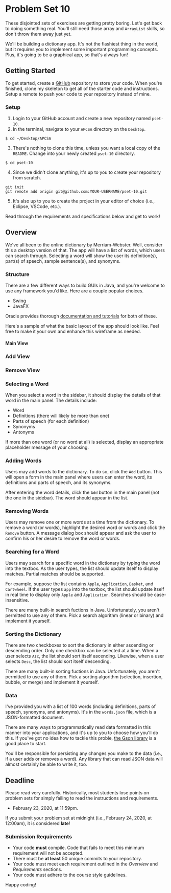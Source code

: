 # Problem Set 10

These disjointed sets of exercises are getting pretty boring. Let's get back to doing something real. You'll still need those array and `ArrayList` skills, so don't throw them away just yet.

We'll be building a dictionary app. It's not the flashiest thing in the world, but it requires you to implement some important programming concepts. Plus, it's going to be a graphical app, so that's always fun!

## Getting Started

To get started, create a [GitHub](https://github.com/) repository to store your code. When you're finished, clone my skeleton to get all of the starter code and instructions. Setup a remote to push your code to your repository instead of mine.

### Setup

1. Login to your GitHub account and create a new repository named `pset-10`.
2. In the terminal, navigate to your `APCSA` directory on the `Desktop`.
```
$ cd ~/Desktop/APCSA
```
3. There's nothing to clone this time, unless you want a local copy of the `README`. Change into your newly created `pset-10` directory.
```
$ cd pset-10
```
4. Since we didn't clone anything, it's up to you to create your repository from scratch.
```
git init
git remote add origin git@github.com:YOUR-USERNAME/pset-10.git
```
5. It's also up to you to create the project in your editor of choice (i.e., Eclipse, VSCode, etc.).

Read through the requirements and specifications below and get to work!

## Overview

We've all been to the online dictionary by Merriam-Webster. Well, consider this a desktop version of that. The app will have a list of words, which users can search through. Selecting a word will show the user its definition(s), part(s) of speech, sample sentence(s), and synonyms.

### Structure

There are a few different ways to build GUIs in Java, and you're welcome to use any framework you'd like. Here are a couple popular choices.

* Swing
* JavaFX

Oracle provides thorough [documentation and tutorials](https://docs.oracle.com/javase/8/javase-clienttechnologies.htm) for both of these.

Here's a sample of what the basic layout of the app should look like. Feel free to make it your own and enhance this wireframe as needed.

#### Main View

### Add View

### Remove View

### Selecting a Word

When you select a word in the sidebar, it should display the details of that word in the main panel. The details include:

* Word
* Definitions (there will likely be more than one)
* Parts of speech (for each definition)
* Synonyms
* Antonyms

If more than one word (or no word at all) is selected, display an appropriate placeholder message of your choosing.

### Adding Words

Users may add words to the dictionary. To do so, click the `Add` button. This will open a form in the main panel where users can enter the word, its definitions and parts of speech, and its synonyms.

After entering the word details, click the `Add` button in the main panel (not the one in the sidebar). The word should appear in the list.

### Removing Words

Users may remove one or more words at a time from the dictionary. To remove a word (or words), highlight the desired word or words and click the `Remove` button. A message dialog box should appear and ask the user to confirm his or her desire to remove the word or words.

### Searching for a Word

Users may search for a specific word in the dictionary by typing the word into the textbox. As the user types, the list should update itself to display matches. Partial matches should be supported.

For example, suppose the list contains `Apple`, `Application`, `Basket`, and `Cartwheel`. If the user types `app` into the textbox, the list should update itself in real time to display only `Apple` and `Application`. Searches should be case-insensitive.

There are many built-in search fuctions in Java. Unfortunately, you aren't permitted to use any of them. Pick a search algorithm (linear or binary) and implement it yourself.

### Sorting the Dictionary

There are two checkboxes to sort the dictionary in either ascending or descending order. Only one checkbox can be selected at a time. When a user selects `Asc`, the list should sort itself ascending. Likewise, when a user selects `Desc`, the list should sort itself descending.

There are many built-in sorting fuctions in Java. Unfortunately, you aren't permitted to use any of them. Pick a sorting algorithm (selection, insertion, bubble, or merge) and implement it yourself.

### Data

I've provided you with a list of 100 words (including definitions, parts of speech, synonyms, and antonyms). It's in the `words.json` file, which is a JSON-formatted document.

There are many ways to programmatically read data formatted in this manner into your applications, and it's up to you to choose how you'll do this. If you've got no idea how to tackle this proble, [the Gson library](https://github.com/google/gson) is a good place to start.

You'll be responsible for persisting any changes you make to the data (i.e., if a user adds or removes a word). Any library that can read JSON data will almost certainly be able to write it, too.

## Deadline

Please read very carefully. Historically, most students lose points on problem sets for simply failing to read the instructions and requirements.

* February 23, 2020, at 11:59pm.

If you submit your problem set at midnight (i.e., February 24, 2020, at 12:00am), it is considered **late**!

### Submission Requirements

* Your code **must** compile. Code that fails to meet this minimum requirement will not be accepted.
* There must be **at least** 50 unique commits to your repository.
* Your code must meet each requirement outlined in the *Overview* and *Requirements* sections.
* Your code must adhere to the course style guidelines.

Happy coding!

